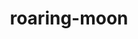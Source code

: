 ---
id: 1005
title: roaring-moon
types: [dragon,dark]
image: https://raw.githubusercontent.com/PokeAPI/sprites/master/sprites/pokemon/1005.png
---